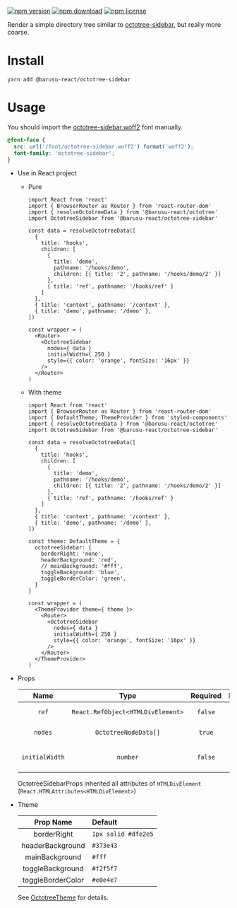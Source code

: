 [![npm version](https://img.shields.io/npm/v/@barusu-react/octotree-sidebar.svg)](https://www.npmjs.com/package/@barusu-react/octotree-sidebar)
[![npm download](https://img.shields.io/npm/dm/@barusu-react/octotree-sidebar.svg)](https://www.npmjs.com/package/@barusu-react/octotree-sidebar)
[![npm license](https://img.shields.io/npm/l/@barusu-react/octotree-sidebar.svg)](https://www.npmjs.com/package/@barusu-react/octotree-sidebar)


Render a simple directory tree similar to [octotree-sidebar][], but really more coarse.

# Install

  ```shell
  yarn add @barusu-react/octotree-sidebar
  ```

# Usage

  You should import the [octotree-sidebar.woff2][] font manually.

  ```css
  @font-face {
    src: url('/font/octotree-sidebar.woff2') format('woff2');
    font-family: 'octotree-sidebar';
  }
  ```

  * Use in React project

    - Pure

      ```tsx
      import React from 'react'
      import { BrowserRouter as Router } from 'react-router-dom'
      import { resolveOctotreeData } from '@barusu-react/octotree'
      import OctotreeSidebar from '@barusu-react/octotree-sidebar'

      const data = resolveOctotreeData([
        {
          title: 'hooks',
          children: [
            {
              title: 'demo',
              pathname: '/hooks/demo',
              children: [{ title: '2', pathname: '/hooks/demo/2' }]
            },
            { title: 'ref', pathname: '/hooks/ref' }
          ]
        },
        { title: 'context', pathname: '/context' },
        { title: 'demo', pathname: '/demo' },
      ])

      const wrapper = (
        <Router>
          <OctotreeSidebar
            nodes={ data }
            initialWidth={ 250 }
            style={{ color: 'orange', fontSize: '16px' }}
          />
        </Router>
      )
      ```

    - With theme

      ```tsx
      import React from 'react'
      import { BrowserRouter as Router } from 'react-router-dom'
      import { DefaultTheme, ThemeProvider } from 'styled-components'
      import { resolveOctotreeData } from '@barusu-react/octotree'
      import OctotreeSidebar from '@barusu-react/octotree-sidebar'

      const data = resolveOctotreeData([
        {
          title: 'hooks',
          children: [
            {
              title: 'demo',
              pathname: '/hooks/demo',
              children: [{ title: '2', pathname: '/hooks/demo/2' }]
            },
            { title: 'ref', pathname: '/hooks/ref' }
          ]
        },
        { title: 'context', pathname: '/context' },
        { title: 'demo', pathname: '/demo' },
      ])

      const theme: DefaultTheme = {
        octotreeSidebar: {
          borderRight: 'none',
          headerBackground: 'red',
          // mainBackground: '#fff',
          toggleBackground: 'blue',
          toggleBorderColor: 'green',
        }
      }

      const wrapper = (
        <ThemeProvider theme={ theme }>
          <Router>
            <OctotreeSidebar
              nodes={ data }
              initialWidth={ 250 }
              style={{ color: 'orange', fontSize: '16px' }}
            />
          </Router>
        </ThemeProvider>
      )
      ```

  * Props

     Name           | Type                              | Required  | Default | Description
    :--------------:|:---------------------------------:|:---------:|:-------:|:-------------
     `ref`          | `React.RefObject<HTMLDivElement>` | `false`   | -       | Forwarded ref callback
     `nodes`        | `OctotreeNodeData[]`              | `true`    | -       | Node data of octotree
     `initialWidth` | `number`                          | `false`   | `200`   | Initial sidebar width

    OctotreeSidebarProps inherited all attributes of `HTMLDivElement` (`React.HTMLAttributes<HTMLDivElement>`)

  * Theme

     Prop Name          | Default
    :------------------:|:--------------
     borderRight        | `1px solid #dfe2e5`
     headerBackground   | `#373e43`
     mainBackground     | `#fff`
     toggleBackground   | `#f2f5f7`
     toggleBorderColor  | `#e0e4e7`

    See [OctotreeTheme][] for details.



[octotree-sidebar]: https://github.com/ovity/octotree-sidebar.git
[OctotreeTheme]: https://github.com/guanghechen/barusu-react/blob/master/packages/octotree-sidebar/src/theme.ts
[octotree-sidebar.woff2]: https://github.com/ovity/octotree-sidebar/blob/c8819379c9cc60b3c2124440766906028891120d/libs/fonts/octicons.woff2
